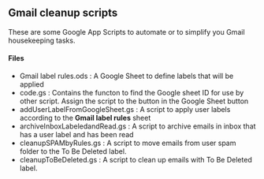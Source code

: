 ## Gmail cleanup scripts
These are some Google App Scripts to automate or to simplify you Gmail housekeeping tasks.

#### Files
- Gmail label rules.ods : A Google Sheet to define labels that will be applied
- code.gs : Contains the functon to find the Google sheet ID for use by other script.  Assign the script to the button in the Google Sheet button
- addUserLabelFromGoogleSheet.gs : A script to apply user labels according to the <b>Gmail label rules</b> sheet
- archiveInboxLabeledandRead.gs : A script to archive emails in inbox that has a user label and has been read
- cleanupSPAMbyRules.gs : A script to move emails from user spam folder to the To Be Deleted label.
- cleanupToBeDeleted.gs : A script to clean up emails with To Be Deleted label.

